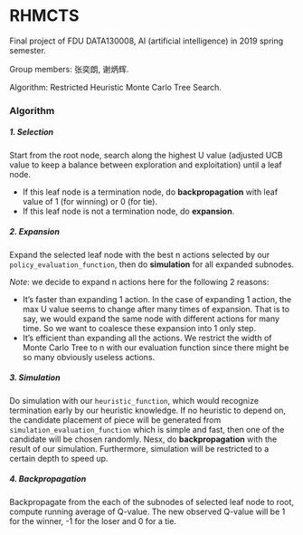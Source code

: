 # RHMCTS



Final project of FDU DATA130008, AI (artificial intelligence) in 2019 spring semester.

Group members: 张奕朗, 谢炳辉.

Algorithm: Restricted Heuristic Monte Carlo Tree Search.



### Algorithm

##### 1. Selection

Start from the root node, search along the highest U value (adjusted UCB value to keep a balance between exploration and exploitation) until a leaf node.

-  If this leaf node is a termination node, do **backpropagation** with leaf value of 1 (for winning) or 0 (for tie).
-  If this leaf node is not a termination node, do **expansion**.



##### 2. Expansion

Expand the selected leaf node with the best n actions selected by our `policy_evaluation_function`, then do **simulation** for all expanded subnodes.

*Note*: we decide to expand n actions here for the following 2 reasons:

-  It’s faster than expanding 1 action. In the case of expanding 1 action, the max U value seems to change after many times of expansion. That is to say, we would expand the same node with different actions for many time. So we want to coalesce these expansion into 1 only step.
- It’s efficient than expanding all the actions. We restrict the width of Monte Carlo Tree to n with our evaluation function since there might be so many obviously useless actions.



##### 3. Simulation

Do simulation with our `heuristic_function`, which would recognize termination early by our heuristic knowledge. If no heuristic to depend on, the candidate placement of piece will be generated from `simulation_evaluation_function` which is simple and fast, then one of the candidate will be chosen randomly. Nesx, do **backpropagation** with the result of our simulation. Furthermore, simulation will be restricted to a certain depth to speed up.



##### 4. Backpropagation

Backpropagate from the each of the subnodes of selected leaf node to root, compute running average of Q-value. The new observed Q-value will be 1 for the winner, -1 for the loser and 0 for a tie.